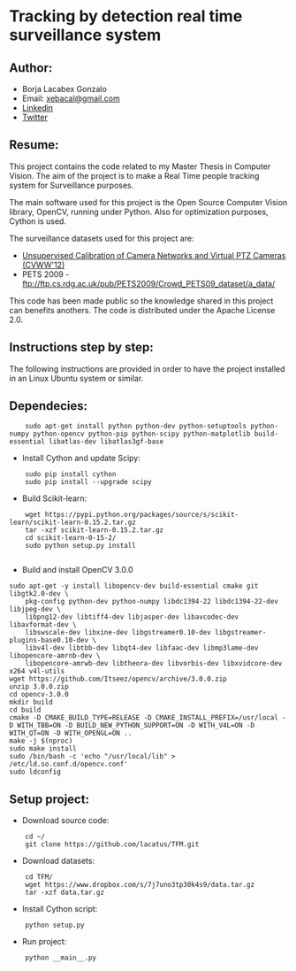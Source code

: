 Tracking by detection real time surveillance system 
===================================================

Author:
-------

- Borja Lacabex Gonzalo
- Email: xebacal@gmail.com
- [Linkedin](http://bit.ly/blacabex)
- [Twitter](https://twitter.com/RoccoLacatus)

Resume:
-------

This project contains the code related to my Master Thesis in Computer Vision. The aim of the project is to make a Real Time people tracking system for Surveillance purposes.

The main software used for this project is the Open Source Computer Vision library, OpenCV, running under Python. Also for optimization purposes, Cython is used.

The surveillance datasets used for this project are:

- [Unsupervised Calibration of Camera Networks and Virtual PTZ Cameras (CVWW'12)](http://lrs.icg.tugraz.at/members/possegger#vptz)
- PETS 2009 - ftp://ftp.cs.rdg.ac.uk/pub/PETS2009/Crowd_PETS09_dataset/a_data/

This code has been made public so the knowledge shared in this project can benefits anothers. The code is distributed under the Apache License 2.0.

Instructions step by step:
--------------------------

The following instructions are provided in order to have the project installed in an Linux Ubuntu system or similar.

Dependecies:
------------

```
    sudo apt-get install python python-dev python-setuptools python-numpy python-opencv python-pip python-scipy python-matplotlib build-essential libatlas-dev libatlas3gf-base
```

- Install Cython and update Scipy:

```
	sudo pip install cython
	sudo pip install --upgrade scipy
```

- Build Scikit-learn:

```
	wget https://pypi.python.org/packages/source/s/scikit-learn/scikit-learn-0.15.2.tar.gz
	tar -xzf scikit-learn-0.15.2.tar.gz 
	cd scikit-learn-0-15-2/
	sudo python setup.py install
	
```

- Build and install OpenCV 3.0.0

```
sudo apt-get -y install libopencv-dev build-essential cmake git libgtk2.0-dev \
    pkg-config python-dev python-numpy libdc1394-22 libdc1394-22-dev libjpeg-dev \
    libpng12-dev libtiff4-dev libjasper-dev libavcodec-dev libavformat-dev \
    libswscale-dev libxine-dev libgstreamer0.10-dev libgstreamer-plugins-base0.10-dev \
    libv4l-dev libtbb-dev libqt4-dev libfaac-dev libmp3lame-dev libopencore-amrnb-dev \
    libopencore-amrwb-dev libtheora-dev libvorbis-dev libxvidcore-dev x264 v4l-utils 
wget https://github.com/Itseez/opencv/archive/3.0.0.zip
unzip 3.0.0.zip
cd opencv-3.0.0
mkdir build
cd build
cmake -D CMAKE_BUILD_TYPE=RELEASE -D CMAKE_INSTALL_PREFIX=/usr/local -D WITH_TBB=ON -D BUILD_NEW_PYTHON_SUPPORT=ON -D WITH_V4L=ON -D WITH_QT=ON -D WITH_OPENGL=ON ..
make -j $(nproc)
sudo make install
sudo /bin/bash -c 'echo "/usr/local/lib" > /etc/ld.so.conf.d/opencv.conf'
sudo ldconfig
```

Setup project:
--------------

- Download source code:

```
	cd ~/
	git clone https://github.com/lacatus/TFM.git
```

- Download datasets:

```
	cd TFM/
	wget https://www.dropbox.com/s/7j7uno3tp30k4s9/data.tar.gz
	tar -xzf data.tar.gz
```

- Install Cython script:

```
	python setup.py
```

- Run project:

```
	python __main__.py
```